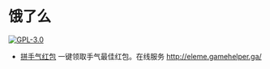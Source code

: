 # 饿了么

[![GPL-3.0](https://img.shields.io/badge/license-GPL--3.0-blue.svg)](LICENSE)

- [拼手气红包](拼手气红包) 一键领取手气最佳红包。在线服务 http://eleme.gamehelper.ga/

